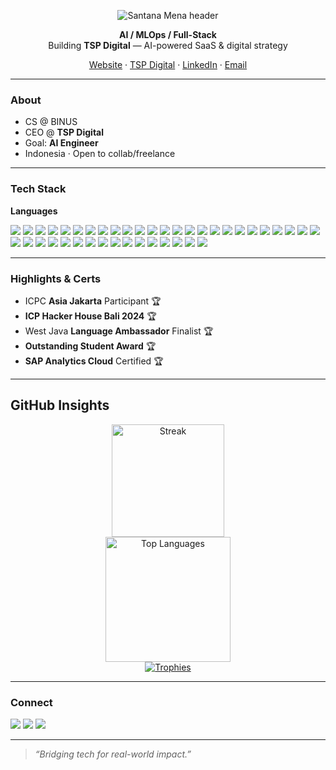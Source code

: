 <!-- Hero -->
<p align="center">
  <img src="https://capsule-render.vercel.app/api?type=venom&height=260&text=Santana%20Mena&fontAlign=50&fontColor=ffffff&desc=AI%20Engineer%20in%20Progress%20%F0%9F%A4%96%20%E2%80%A2%20CEO%20@%20TSP%20Digital&descAlign=50&descAlignY=70&color=0:0F172A,100:1F2937&animation=fadeIn" alt="Santana Mena header"/>
</p>

<div align="center">

**AI / MLOps / Full-Stack**  
Building **TSP Digital** — AI-powered SaaS & digital strategy 

[Website](https://santanamnaa.dev) · [TSP Digital](https://tspdigital.agency) · [LinkedIn](https://www.linkedin.com/in/santana-mena/) · [Email](mailto:hello@santanamnaa.dev)

</div>

---

### About
- CS @ BINUS 
- CEO @ **TSP Digital**
- Goal: **AI Engineer**
- Indonesia · Open to collab/freelance

---

### Tech Stack
**Languages**
<p>
  <img src="https://img.shields.io/badge/C-00599C?logo=c&logoColor=white" />
  <img src="https://img.shields.io/badge/C++-00599C?logo=cplusplus&logoColor=white" />
  <img src="https://img.shields.io/badge/Rust-000000?logo=rust&logoColor=white" />
  <img src="https://img.shields.io/badge/Java-007396?logo=java&logoColor=white" />
  <img src="https://img.shields.io/badge/Kotlin-7F52FF?logo=kotlin&logoColor=white" />
  <img src="https://img.shields.io/badge/Dart-0175C2?logo=dart&logoColor=white" />
  <img src="https://img.shields.io/badge/JavaScript-F7DF1E?logo=javascript&logoColor=black" />
  <img src="https://img.shields.io/badge/TypeScript-3178C6?logo=typescript&logoColor=white" />
  <img src="https://img.shields.io/badge/Python-3776AB?logo=python&logoColor=white" />
  <img src="https://img.shields.io/badge/Go-00ADD8?logo=go&logoColor=white" />
  <img src="https://img.shields.io/badge/Next.js-000?logo=nextdotjs&logoColor=white" />
  <img src="https://img.shields.io/badge/React-20232a?logo=react&logoColor=61DAFB" />
  <img src="https://img.shields.io/badge/TailwindCSS-06B6D4?logo=tailwindcss&logoColor=white" />
  <img src="https://img.shields.io/badge/Redux-764ABC?logo=redux&logoColor=white" />
  <img src="https://img.shields.io/badge/Vite-646CFF?logo=vite&logoColor=white" />
  <img src="https://img.shields.io/badge/Flutter-02569B?logo=flutter&logoColor=white" />
  <img src="https://img.shields.io/badge/Node.js-339933?logo=nodedotjs&logoColor=white" />
  <img src="https://img.shields.io/badge/Express.js-000000?logo=express&logoColor=white" />
  <img src="https://img.shields.io/badge/FastAPI-009688?logo=fastapi&logoColor=white" />
  <img src="https://img.shields.io/badge/Django-092E20?logo=django&logoColor=white" />
  <img src="https://img.shields.io/badge/Laravel-FF2D20?logo=laravel&logoColor=white" />
  <img src="https://img.shields.io/badge/GraphQL-E10098?logo=graphql&logoColor=white" />
  <img src="https://img.shields.io/badge/TiDB-EE5A6F?logo=pingcap&logoColor=white" />
  <img src="https://img.shields.io/badge/PostgreSQL-336791?logo=postgresql&logoColor=white" />
  <img src="https://img.shields.io/badge/MySQL-4479A1?logo=mysql&logoColor=white" />
  <img src="https://img.shields.io/badge/Supabase-3ECF8E?logo=supabase&logoColor=white" />
  <img src="https://img.shields.io/badge/MongoDB-47A248?logo=mongodb&logoColor=white" />
  <img src="https://img.shields.io/badge/Firebase-FFCA28?logo=firebase&logoColor=black" />
  <img src="https://img.shields.io/badge/PyTorch-EE4C2C?logo=pytorch&logoColor=white" />
  <img src="https://img.shields.io/badge/TensorFlow-FF6F00?logo=tensorflow&logoColor=white" />
  <img src="https://img.shields.io/badge/LangChain-2C3E50" />
  <img src="https://img.shields.io/badge/vLLM-111827" />
  <img src="https://img.shields.io/badge/BAAI%20bge--m3-0b7285" />
  <img src="https://img.shields.io/badge/OpenAI-412991?logo=openai&logoColor=white" />
  <img src="https://img.shields.io/badge/HuggingFace-FFD21E?logo=huggingface&logoColor=black" />
  <img src="https://img.shields.io/badge/Docker-2496ED?logo=docker&logoColor=white" />
  <img src="https://img.shields.io/badge/Kubernetes-326CE5?logo=kubernetes&logoColor=white" />
  <img src="https://img.shields.io/badge/GitHub%20Actions-2088FF?logo=githubactions&logoColor=white" />
  <img src="https://img.shields.io/badge/Vercel-000000?logo=vercel&logoColor=white" />
  <img src="https://img.shields.io/badge/AWS-232F3E?logo=amazonaws&logoColor=white" />
  <img src="https://img.shields.io/badge/GCP-4285F4?logo=googlecloud&logoColor=white" />
</p>


---

### Highlights & Certs
- ICPC **Asia Jakarta** Participant  🏆 
- **ICP Hacker House Bali 2024**  🏆 
- West Java **Language Ambassador** Finalist  🏆 
- **Outstanding Student Award**  🏆 
- **SAP Analytics Cloud** Certified  🏆 

---


## GitHub Insights
<div align="center">
  <a href="https://github.com/santanamnaa">
    <img alt="Streak" height="180" src="https://streak-stats.demolab.com?user=santanamnaa&theme=gruvbox&hide_border=true"/>
  </a>
  <br/>
  <a href="#stats">
    <img alt="Top Languages" height="200" src="https://github-readme-stats.vercel.app/api/top-langs/?username=santanamnaa&layout=compact&hide_border=true&theme=gruvbox"/>
  </a>
  <br/>
  <a href="#trophies">
    <img alt="Trophies" src="https://github-profile-trophy.vercel.app/?username=santanamnaa&theme=gruvbox&no-frame=true&row=1&column=7"/>
  </a>
</div>


---

### Connect
<p>
  <a href="mailto:hello@santanamnaa.dev"><img src="https://img.shields.io/badge/Email-hello@santanamnaa.dev-0f172a?logo=gmail&logoColor=white" /></a>
  <a href="https://santanamnaa.dev"><img src="https://img.shields.io/badge/Website-santanamnaa.dev-1f2937?logo=vercel&logoColor=white" /></a>
  <a href="#"><img src="https://img.shields.io/badge/LinkedIn-Connect-0a66c2?logo=linkedin&logoColor=white" /></a>
</p>

---

> _“Bridging tech for real-world impact.”_

<!--
Tips:
- Replace # links with your real profiles.
- Keep Featured Work fresh (swap in pinned repos).
- Optional: add a contributions ‘snake’ (needs GitHub Action).
-->
